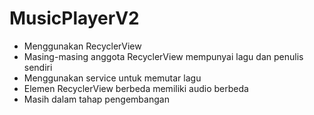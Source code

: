 # MusicPlayerV2
- Menggunakan RecyclerView
- Masing-masing anggota RecyclerView mempunyai lagu dan penulis sendiri
- Menggunakan service untuk memutar lagu
- Elemen RecyclerView berbeda memiliki audio berbeda
- Masih dalam tahap pengembangan
